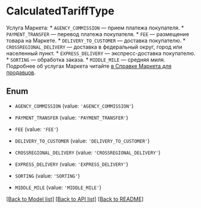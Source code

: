 # CalculatedTariffType

Услуга Маркета:  * `AGENCY_COMMISSION` — прием платежа покупателя.  * `PAYMENT_TRANSFER` — перевод платежа покупателя.  * `FEE` — размещение товара на Маркете.  * `DELIVERY_TO_CUSTOMER` — доставка покупателю.  * `CROSSREGIONAL_DELIVERY` — доставка в федеральный округ, город или населенный пункт.  * `EXPRESS_DELIVERY` — экспресс-доставка покупателю.  * `SORTING` — обработка заказа.  * `MIDDLE_MILE` — средняя миля.  Подробнее об услугах Маркета читайте [в Справке Маркета для продавцов](https://yandex.ru/support/marketplace/introduction/rates/index.html). 

## Enum

* `AGENCY_COMMISSION` (value: `'AGENCY_COMMISSION'`)

* `PAYMENT_TRANSFER` (value: `'PAYMENT_TRANSFER'`)

* `FEE` (value: `'FEE'`)

* `DELIVERY_TO_CUSTOMER` (value: `'DELIVERY_TO_CUSTOMER'`)

* `CROSSREGIONAL_DELIVERY` (value: `'CROSSREGIONAL_DELIVERY'`)

* `EXPRESS_DELIVERY` (value: `'EXPRESS_DELIVERY'`)

* `SORTING` (value: `'SORTING'`)

* `MIDDLE_MILE` (value: `'MIDDLE_MILE'`)

[[Back to Model list]](../README.md#documentation-for-models) [[Back to API list]](../README.md#documentation-for-api-endpoints) [[Back to README]](../README.md)


